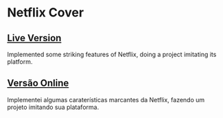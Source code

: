 # Netflix Cover

## [Live Version](https://jaumazevedo.github.io/Netflix-Cover/)

Implemented some striking features of Netflix, doing a project imitating its platform.


## [Versão Online](https://jaumazevedo.github.io/Netflix-Cover/)

Implementei algumas caraterísticas marcantes da Netflix, fazendo um projeto imitando sua plataforma.

